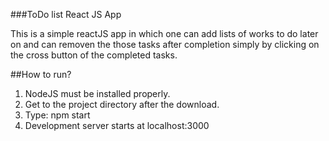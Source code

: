 ###ToDo list React JS App

This is a simple reactJS app in which one can add lists of works to do later on and can removen the those tasks after completion simply by clicking on the cross button of the completed tasks.

##How to run?

1. NodeJS must be installed properly.
2. Get to the project directory after the download.
3. Type: npm start 
4. Development server starts at localhost:3000
